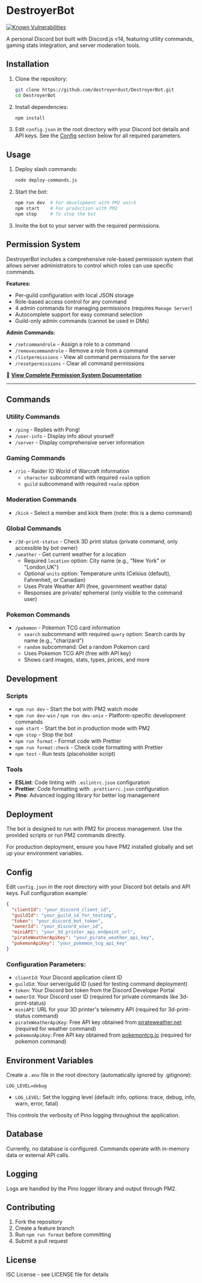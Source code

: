 # DestroyerBot

[![Known Vulnerabilities](https://snyk.io/test/github/destroyerdust/DestroyerBot/badge.svg)](https://snyk.io/test/github/destroyerdust/DestroyerBot)

A personal Discord bot built with Discord.js v14, featuring utility commands, gaming stats integration, and server moderation tools.

## Installation

1. Clone the repository:

   ```bash
   git clone https://github.com/destroyerdust/DestroyerBot.git
   cd DestroyerBot
   ```

2. Install dependencies:

   ```bash
   npm install
   ```

3. Edit `config.json` in the root directory with your Discord bot details and API keys. See the [Config](#config) section below for all required parameters.

## Usage

1. Deploy slash commands:

   ```bash
   node deploy-commands.js
   ```

2. Start the bot:

   ```bash
   npm run dev  # For development with PM2 watch
   npm start    # For production with PM2
   npm stop     # To stop the bot
   ```

3. Invite the bot to your server with the required permissions.

## Permission System

DestroyerBot includes a comprehensive role-based permission system that allows server administrators to control which roles can use specific commands.

**Features:**

- Per-guild configuration with local JSON storage
- Role-based access control for any command
- 4 admin commands for managing permissions (requires `Manage Server`)
- Autocomplete support for easy command selection
- Guild-only admin commands (cannot be used in DMs)

**Admin Commands:**

- `/setcommandrole` - Assign a role to a command
- `/removecommandrole` - Remove a role from a command
- `/listpermissions` - View all command permissions for the server
- `/resetpermissions` - Clear all command permissions

📖 **[View Complete Permission System Documentation](PERMISSIONS_GUIDE.md)**

---

## Commands

### Utility Commands

- `/ping` - Replies with Pong!
- `/user-info` - Display info about yourself
- `/server` - Display comprehensive server information

### Gaming Commands

- `/rio` - Raider IO World of Warcraft information
  - `character` subcommand with required `realm` option
  - `guild` subcommand with required `realm` option

### Moderation Commands

- `/kick` - Select a member and kick them (note: this is a demo command)

### Global Commands

- `/3d-print-status` - Check 3D print status (private command, only accessible by bot owner)
- `/weather` - Get current weather for a location
  - Required `location` option: City name (e.g., "New York" or "London,UK")
  - Optional `units` option: Temperature units (Celsius (default), Fahrenheit, or Canadian)
  - Uses Pirate Weather API (free, government weather data)
  - Responses are private/ ephemeral (only visible to the command user)

### Pokemon Commands

- `/pokemon` - Pokemon TCG card information
  - `search` subcommand with required `query` option: Search cards by name (e.g., "charizard")
  - `random` subcommand: Get a random Pokemon card
  - Uses Pokemon TCG API (free with API key)
  - Shows card images, stats, types, prices, and more

## Development

### Scripts

- `npm run dev` - Start the bot with PM2 watch mode
- `npm run dev-win` / `npm run dev-unix` - Platform-specific development commands
- `npm start` - Start the bot in production mode with PM2
- `npm stop` - Stop the bot
- `npm run format` - Format code with Prettier
- `npm run format:check` - Check code formatting with Prettier
- `npm test` - Run tests (placeholder script)

### Tools

- **ESLint**: Code linting with `.eslintrc.json` configuration
- **Prettier**: Code formatting with `.prettierrc.json` configuration
- **Pino**: Advanced logging library for better log management

## Deployment

The bot is designed to run with PM2 for process management. Use the provided scripts or run PM2 commands directly.

For production deployment, ensure you have PM2 installed globally and set up your environment variables.

## Config

Edit `config.json` in the root directory with your Discord bot details and API keys. Full configuration example:

```json
{
  "clientId": "your_discord_client_id",
  "guildId": "your_guild_id_for_testing",
  "token": "your_discord_bot_token",
  "ownerId": "your_discord_user_id",
  "miniAPI": "your_3d_printer_api_endpoint_url",
  "pirateWeatherApiKey": "your_pirate_weather_api_key",
  "pokemonApiKey": "your_pokemon_tcg_api_key"
}
```

### Configuration Parameters:

- `clientId`: Your Discord application client ID
- `guildId`: Your server/guild ID (used for testing command deployment)
- `token`: Your Discord bot token from the Discord Developer Portal
- `ownerId`: Your Discord user ID (required for private commands like 3d-print-status)
- `miniAPI`: URL for your 3D printer's telemetry API (required for 3d-print-status command)
- `pirateWeatherApiKey`: Free API key obtained from [pirateweather.net](https://pirateweather.net/) (required for weather command)
- `pokemonApiKey`: Free API key obtained from [pokemontcg.io](https://pokemontcg.io/) (required for pokemon command)

## Environment Variables

Create a `.env` file in the root directory (automatically ignored by .gitignore):

```
LOG_LEVEL=debug
```

- `LOG_LEVEL`: Set the logging level (default: info, options: trace, debug, info, warn, error, fatal)

This controls the verbosity of Pino logging throughout the application.

## Database

Currently, no database is configured. Commands operate with in-memory data or external API calls.

## Logging

Logs are handled by the Pino logger library and output through PM2.

## Contributing

1. Fork the repository
2. Create a feature branch
3. Run `npm run format` before committing
4. Submit a pull request

## License

ISC License - see LICENSE file for details
